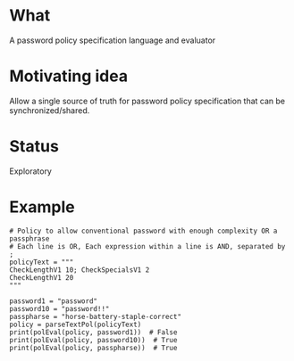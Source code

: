 # What
A password policy specification language and evaluator

# Motivating idea
Allow a single source of truth for password policy specification
that can be synchronized/shared.

# Status
Exploratory

# Example
```
# Policy to allow conventional password with enough complexity OR a passphrase
# Each line is OR, Each expression within a line is AND, separated by ;
policyText = """
CheckLengthV1 10; CheckSpecialsV1 2
CheckLengthV1 20
"""

password1 = "password"
password10 = "password!!"
passpharse = "horse-battery-staple-correct"
policy = parseTextPol(policyText)
print(polEval(policy, password1))  # False
print(polEval(policy, password10))  # True
print(polEval(policy, passpharse))  # True
```
